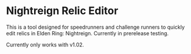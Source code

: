 # Nightreign Relic Editor
This is a tool designed for speedrunners and challenge runners to quickly edit relics in Elden Ring: Nightreign. Currently in prerelease testing.

Currently only works with v1.02.
